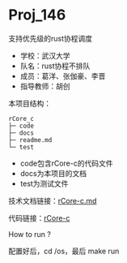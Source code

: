 # Proj_146
支持优先级的rust协程调度
* 学校：武汉大学
* 队名：rust协程不排队
* 成员：葛洋、张伽豪、李晋
* 指导教师：胡创

本项目结构：
```
rCore_c
├─ code
├─ docs
├─ readme.md
└─ test
```
* code包含rCore-c的代码文件
* docs为本项目的文档
* test为测试文件

技术文档链接：[rCore-c.md](./docs/rCore-c.md)

代码链接：[rCore-c](./code)

How to run ?

配置好后，cd /os，最后 make run